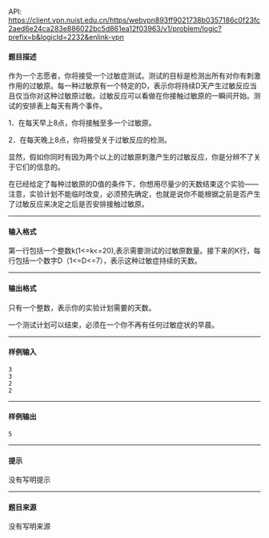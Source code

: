 API: https://client.vpn.nuist.edu.cn/https/webvpn893ff9021738b0357186c0f23fc2aed6e24ca283e886022bc5d861ea12f03963/v1/problem/logic?prefix=b&logicId=2232&enlink-vpn

#### 题目描述

作为一个志愿者，你将接受一个过敏症测试。测试的目标是检测出所有对你有刺激作用的过敏原。每一种过敏原有一个特定的D，表示你将持续D天产生过敏反应当且仅当你对这种过敏原过敏。过敏反应可以看做在你接触过敏原的一瞬间开始。测试的安排表上每天有两个事件。

1．在每天早上8点，你将接触至多一个过敏原。

2．在每天晚上8点，你将接受关于过敏反应的检测。

显然，假如你同时有因为两个以上的过敏原刺激产生的过敏反应，你是分辨不了关于它们的信息的。

在已经给定了每种过敏原的D值的条件下，你想用尽量少的天数结束这个实验——注意，实验计划不能临时改变，必须预先确定，也就是说你不能根据之前是否产生了过敏反应来决定之后是否安排接触过敏原。

---

#### 输入格式

第一行包括一个整数k(1<=k<=20),表示需要测试的过敏原数量。接下来的K行，每行包括一个数字D（1<=D<=7），表示这种过敏症持续的天数。

---

#### 输出格式

只有一个整数，表示你的实验计划需要的天数。

一个测试计划可以结束，必须在一个你不再有任何过敏症状的早晨。

---

#### 样例输入
```
3
3
2
2

```

---

#### 样例输出
```
5
```

---

#### 提示

没有写明提示

---

#### 题目来源

没有写明来源